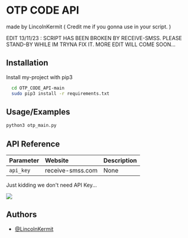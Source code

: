 
# OTP CODE API

made by LincolnKermit ( Credit me if you gonna use in your script. )


EDIT 13/11/23 :
SCRIPT HAS BEEN BROKEN BY RECEIVE-SMSS.
PLEASE STAND-BY WHILE IM TRYNA FIX IT.
MORE EDIT WILL COME SOON...




## Installation

Install my-project with pip3

```bash
  cd OTP_CODE_API-main
  sudo pip3 install -r requirements.txt
```
    
## Usage/Examples

```python
python3 otp_main.py
```


## API Reference

| Parameter | Website     | Description                |
| :-------- | :------- | :------------------------- |
| `api_key` | receive-smss.com | None |

Just kidding we don't need API Key...

<img src="https://images-cdn.9gag.com/photo/aYoqpOw_700b.jpg"> </img>

## Authors

- [@LincolnKermit](https://www.github.com/LincolnKermit)

